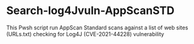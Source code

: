 # Search-log4Jvuln-AppScanSTD
This Pwsh script run AppScan Standard scans against a list of web sites (URLs.txt) checking for Log4J (CVE-2021-44228) vulnerability
